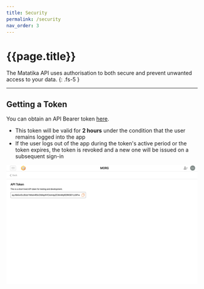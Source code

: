 ```yaml
---
title: Security
permalink: /security
nav_order: 3
---
```


# {{page.title}}

The Matatika API uses authorisation to both secure and prevent unwanted access to your data.
{: .fs-5 }

---

## Getting a Token

You can obtain an API Bearer token [here]({{site.app_url}}/api-key).
- This token will be valid for **2 hours** under the condition that the user remains logged into the app
- If the user logs out of the app during the token's active period or the token expires, the token is revoked and a new one will be issued on a subsequent sign-in

![api keys in the matatika app](assets/img/app-api-keys.png)
